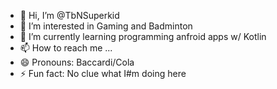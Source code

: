 - 👋 Hi, I’m @TbNSuperkid
- 👀 I’m interested in Gaming and Badminton
- 🌱 I’m currently learning programming anfroid apps w/ Kotlin
- 📫 How to reach me ...
- 😄 Pronouns: Baccardi/Cola
- ⚡ Fun fact: No clue what I#m doing here

<!---
TbNSuperkid/TbNSuperkid is a ✨ special ✨ repository because its `README.md` (this file) appears on your GitHub profile.
You can click the Preview link to take a look at your changes.
--->
